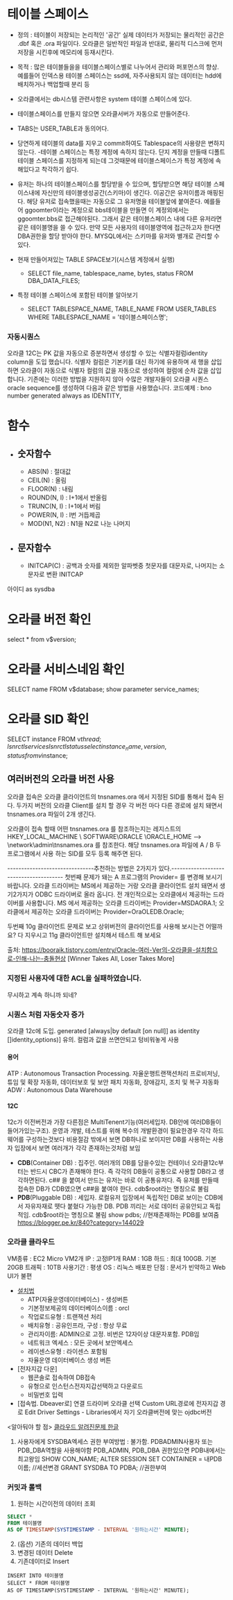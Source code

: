 
# 테이블 스페이스
- 정의 : 테이블이 저장되는 논리적인 '공간'
      실제 데이터가 저장되는 물리적인 공간은 .dbf 혹은 .ora 파일이다.
      오라클은 일반적인 파일과 반대로, 물리적 디스크에 먼저 저장을 시킨후에 메모리에 등재시킨다.
- 목적 : 많은 테이블들을을 테이블스페이스별로 나누어서 관리와 퍼포먼스의 향상.
    예를들어 인덱스용 테이블 스페이스는 ssd에, 자주사용되지 않는 데이터는 hdd에 배치하거나 백업할때 분리 등
- 오라클에서는 db시스템 관련사항은 system 테이블 스페이스에 있다.
- 테이블스페이스를 만들지 않으면 오라클서버가 자동으로 만들어준다.
- TABS는 USER_TABLE과 동의어다.
- 당연하게 테이블의 data를 지우고 commit하여도 Tablespace의 사용량은 변하지 않는다.
-테이블 스페이스는 특정 계정에 속하지 않는다. 단지 계정을 만들때 디폴트 테이블 스페이스를 지정하게 되는데 그것때문에 테이블스페이스가 특정 계정에 속해있다고 착각하기 쉽다.
- 유저는 하나의 테이블스페이스를 할당받을 수 있으며, 할당받으면 해당 테이블 스페이스내에 자신만의 테이블생성공간(스키마)이 생긴다. 이공간은 유저이름과 매핑된다.
해당 유저로 접속했을때는 자동으로 그 유저명을 테이블앞에 붙여준다.
예를들어 ggoomter이라는 계정으로 bbs테이블을 만들면 이 계정외에서는 ggoomter.bbs로 접근해야된다.
그래서 같은 테이블스페이스 내에 다른 유저라면 같은 테이블명을 쓸 수 있다.
만약 모든 사용자의 테이블영역에 접근하고자 한다면 DBA권한을 할당 받아야 한다.
MYSQL에서는 스키마를 유저와 별개로 관리할 수 있다.

- 현재 만들어져있는 TABLE SPACE보기(시스템 계정에서 실행)
    - SELECT file_name, tablespace_name, bytes, status FROM DBA_DATA_FILES;
- 특정 테이블 스페이스에 포함된 테이블 알아보기
    - SELECT TABLESPACE_NAME, TABLE_NAME FROM USER_TABLES WHERE TABLESPACE_NAME = '테이블스페이스명';

### 자동시퀀스
오라클 12C는 PK 값을 자동으로 증분하면서 생성할 수 있는 식별자컬럼identity column을 도입 했습니다.
식별자 컬럼은 기본키를 대신 하기에 유용하며 새 행을 삽입하면 오라클이 자동으로 식별자 컬럼의 값을 자동으로 생성하여 컬럼에 순차 값을 삽입합니다.
기존에는 이러한 방법을 지원하지 않아 수많은 개발자들이 오라클 시퀀스oracle sequence를 생성하여 다음과 같은 방법을 사용했습니다.
코드예제 : bno number generated always as IDENTITY,

# 함수
- ## 숫자함수
    - ABS(N)  : 절대값
    - CEIL(N) : 올림
    - FLOOR(N) : 내림
    - ROUND(N, I) : I+1에서 반올림
    - TRUNC(N, I) : I+1에서 버림
    - POWER(N, I) : I번 거듭제곱
    - MOD(N1, N2) : N1을 N2로 나눈 나머지

- ## 문자함수
    - INITCAP(C)    : 공백과 숫자를 제외한 알파벳중 첫문자를 대문자로, 나머지는 소문자로 변환
INITCAP

아이디 as sysdba
# 오라클 버전 확인
select * from v$version;
# 오라클 서비스네임 확인
SELECT name FROM v$database;
show parameter service_names;
# 오라클 SID 확인
SELECT instance FROM v$thread;
lsnrctl services
lsnrctl status
select instance_name, version, status from v$instance;


## 여러버전의 오라클 버전 사용
오라클 접속은 오라클 클라이언트의 tnsnames.ora 에서 지정된 SID를 통해서 접속 된다.
두가지 버전의 오라클 Client를 설치 할 경우 각 버전 마다 다른 경로에 설치 돼면서 tnsnames.ora 파일이 2개 생긴다.

오라클이 접속 할때 어떤 tnsnames.ora 를 참조하는지는 레지스트의
HKEY_LOCAL_MACHINE \ SOFTWARE\ORACLE \ORACLE_HOME --> \network\admin\tnsnames.ora 를 참조한다.
해당 tnsnames.ora 파일에 A / B 두 프로그램에서 사용 하는 SID를 모두 등록 해주면 된다.

-------------------------------추천하는 방법은 2가지가 있다.---------------------------------------
첫번째
문제가 돼는 A 프로그램의 Provider= 를 변경해 보시기 바랍니다.
오라클 드라이버는 MS에서 제공하는 거랑 오라클 클라이언트 설치 돼면서 생기2가지가 ODBC 드라이버로 올라 옵니다. 전 개인적으로는 오라클에서 제공하는 드라이버를 사용합니다.
MS 에서 제공하는 오라클 드라이버는
Provider=MSDAORA.1;
오라클에서 제공하는 오라클 드라이버는
Provider=OraOLEDB.Oracle;

두번째
10g 클라이언트 문제로 보고 상위버전의 클라이언트를 사용해 보시는건 어떨까요?
다 지우시고 11g 클라이언트만 설치해서 테스트 해 보세요



출처: https://booraik.tistory.com/entry/Oracle-여러-Ver의-오라클을-설치함으로-인해-나는-충돌현상 [Winner Takes All, Loser Takes More]


### 지정된 사용자에 대한 ACL을 실패하였습니다.
무시하고 계속 하니까 되네?


### 시퀀스 처럼 자동숫자 증가
오라클 12c에 도입. 
generated [always|by default [on null]] as identity []identity_options)]
유의. 컬럼과 값을 쓰면안되고 텅비워놓게 사용


#### 용어
ATP : Autonomous Transaction Processing. 자율운행트랜잭션처리
    프로비저닝, 튜임 및 확장 자동화, 데이터보호 및 보안 패치 자동화, 장애감지, 조치 및 복구 자동화
ADW : Autonomous Data Warehouse

#### 12C
12c가 이전버전과 가장 다른점은 MultiTenent기능(여러세입자. DB안에 여러DB들이 들어가있는구조).
운영과 개발, 테스트를 위해 복수의 개발환경이 필요한경우 각각 하드웨어를 구성하는것보다 비용절감
밖에서 보면 DB하나로 보이지만 DB를 사용하는 사용자 입장에서 보면 여러개가 각각 존재하는것처럼 보임

- **CDB**(Container DB) : 집주인. 여러개의 DB를 담을수있는 컨테이너
    오라클12c부터는 반드시 CBC가 존재해야 한다.
    즉 각각의 DB들이 공통으로 사용할 DB라고 생각하면된다.
    c## 을 붙여서 만드는 유저는 바로 이 공통유저다.
    즉 유저를 만들때 접속한 DB가 CDB였으면 c##을 붙여야 한다.
    cdb$root라는 명칭으로 불림
- **PDB**(Pluggable DB) : 세입자. 로컬유저 입장에서 독립적인 DB로 보이는 CDB에서 자유자재로 뗏다 붙혔다 가능한  DB.
    PDB 끼리는 서로 데이터 공유안되고 독립적임.
    cdb$root라는 명칭으로 불림
    show pdbs;  //현재존재하는 PDB를 보여줌
    https://blogger.pe.kr/840?category=144029

### 오라클 클라우드
VM종류 : EC2 Micro VM2개
IP : 고정IP1개
RAM : 1GB 
하드 : 최대 100GB. 기본 20GB
트래픽 : 10TB
사용기간 : 평생
OS : 리눅스 배포판
단점 : 문서가 빈약하고 Web UI가 불편
- [설치법](https://loghada.tistory.com/32)
  - ATP(자율운영데이터베이스) - 생성버튼
  - 기본정보제공의 데이터베이스이름 : orcl
  - 작업로드유형 :  트랜잭션 처리
  - 배치유형 : 공유인프라,   구성 : 항상 무료
  - 관리자이름: ADMIN으로 고정.   비번은 12자이상 대문자포함.   PDB임
  - 네트워크 엑세스 : 모든 곳에서 보안엑세스
  - 레이센스유형 : 라이센스 포함됨
  - 자율운영 데이터베이스 생성 버튼
- [전자지갑 다운]
    - 웹콘솔로 접속하여 DB접속
    - 유형으로 인스턴스전자지갑선택하고 다운로드
    - 비밀번호 입력
- [접속법. Dbeaver로]
    연결 드라이버 오라클 선택
    Custom
        URL경로에 전자지갑 경로
        Edit Driver Settings - Libraries에서 자기 오라클버전에 맞는 ojdbc버전



<알아둬야 할 점>
[클라우드 알려진문제 한글](https://docs.oracle.com/en/cloud/paas/exadata-express-cloud/csdbk/access-and-privileges.html#GUID-341D61B3-8206-480B-BF94-D1F806487B54)
1. 사용자에게 SYSDBA엑세스 권한 부여방법
   : 불가함. PDBADMIN사용자 또는 PDB_DBA역할을 사용해야함
   PDB_ADMIN, PDB_DBA 권한있으면 PDB내에서는 최고왕임
   SHOW CON_NAME;
   ALTER SESSION SET CONTAINER = 내PDB이름; //세션변경
   GRANT SYSDBA TO PDBA;    //권한부여



### 커밋과 롤백

1. 원하는 시간이전의 데이터 조회
```sql
SELECT *
FROM 테이블명
AS OF TIMESTAMP(SYSTIMESTAMP - INTERVAL '원하는시간' MINUTE);
```
2. (옵션) 기존의 데이터 백업
3. 변경된 데이터 Delete
4. 기존데이터로 Insert
```
INSERT INTO 테이블명
SELECT * FROM 테이블명 
AS OF TIMESTAMP(SYSTIMESTAMP - INTERVAL '원하는시간' MINUTE);
```